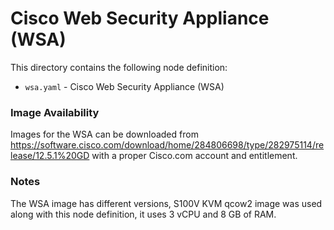# Cisco Web Security Appliance (WSA)

This directory contains the following node definition:

* `wsa.yaml` - Cisco Web Security Appliance (WSA)

### Image Availability

Images for the WSA can be downloaded from https://software.cisco.com/download/home/284806698/type/282975114/release/12.5.1%20GD with a proper Cisco.com account and entitlement.

### Notes

The WSA image has different versions, S100V KVM qcow2 image was used along with this node definition, it uses 3 vCPU and 8 GB of RAM.  
